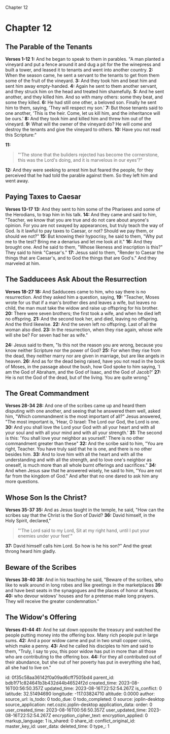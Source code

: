 Chapter 12

# Chapter 12
## The Parable of the Tenants
**Verses 1-12**
**1:** And he began to speak to them in parables. "A man planted a vineyard and put a fence around it and dug a pit for the the winepress and built a tower, and leased it to tenants and went into another country.
**2:** When the season came, he sent a servant to the tenants to get from them some of the fruit of the vineyard.
**3:** And they took him and beat him and sent him away empty-handed.
**4:** Again he sent to them another servant, and they struck him on the head and treated him shamefully.
**5:** And he sent another, and they killed him. And so with many others: some they beat, and some they killed.
**6:** He had still one other, a beloved son. Finally he sent him to them, saying, 'They will respect my son.'
**7:** But those tenants said to one another, 'This is the heir. Come, let us kill him, and the inheritance will be ours.'
**8:** And they took him and killed him and threw him out of the vineyard.
**9:** What will the owner of the vineyard do? He will come and destroy the tenants and give the vineyard to others.
**10:** Have you not read this Scripture:"

**11:**
> "'The stone that the buliders rejected
> has become the cornerstone,
> this was the Lord's doing,
> and it is marvelous in our eyes'?"

**12:** And they were seeking to arrest him but feared the people, for they perceived that he had told the parable against them. So they left him and went away.

## Paying Taxes to Caesar
**Verses 13-17**
**13:** And they sent to him some of the Pharisees and some of the Herodians, to trap him in his talk.
**14:** And they came and said to him, "Teacher, we know that you are true and do not care about anyone's opinion. For you are not swayed by appearances, but truly teach the way of God. Is it lawful to pay taxes to Caesar, or not? Should we pay them, or should we not?"
**15:** But knowing their hypocrisy, he said to them, "Why put me to the test? Bring me a denarius and let me look at it."
**16:** And they brought one. And he said to them, "Whose likeness and inscription is this?" They said to himk "Caesar's."
**17:** Jesus said to them, "Render to Caesar the things that are Caesar's, and to God the things that are God's." And they marveled at him.

## The Sadducees Ask About the Resurrection
**Verses 18-27**
**18:** And Sadducees came to him, who say there is no resurrection. And they asked him a question, saying,
**19:** "Teacher, Moses wrote for us that if a man's brother dies and leaves a wife, but leaves no child, the man must take the widow and raise up offspring for his brother.
**20:** There were seven brothers; the first took a wife, and when he died left no offspring.
**21:** And the second took her, and died, leaving no offspring. And the third likewise.
**22:** And the seven left no offspring. Last of all the woman also died.
**23:** In the resurrection, when they rise again, whose wife will she be? For seven had her as wife."

**24:** Jesus said to them, "Is this not the reason you are wrong, because you know neither Scripture nor the power of God?
**25:** For when they rise from the dead, they neither marry nor are given in marriage, but are like angels in heaven.
**26:** And as for the dead being raised, have you not read in the book of Moses, in the passage about the bush, how God spoke to him saying, 'I am the God of Abraham, and the God of Isaac, and the God of Jacob?'
**27:** He is not the God of the dead, but of the living. You are quite wrong."

## The Great Commandment
**Verses 28-34**
**28:** And one of the scribes came up and heard them disputing with one another, and seeing that he answered them well, asked him, "Which commandment is the most important of all?" Jesus answered, "The most important is, 'Hear, O Israel: The Lord our God, the Lord is one.
**30:** And you shall love the Lord your God with all your heart and with all your soul and with all your mind and with all your strength.'
**31:** The second is this: 'You shall love your neighbor as yourself.' There is no other commandment greater than these"
**32:** And the scribe said to him, "You are right, Teacher. You have truly said that he is one, and there is no other besides him.
**33:** And to love him with all the heart and with all the understanding and with all the strength, and to love one's neighbor as oneself, is much more than all whole burnt offerings and sacrifices."
**34:** And when Jesus saw that he answered wisely, he said to him, "You are not far from the kingdom of God." And after that no one dared to ask him any more questions.

## Whose Son Is the Christ?
**Verses 35-37**
**35:** And as Jesus taught in the temple, he said, "How can the scribes say that the Christ is the Son of David?
**36:** David himself, in the Holy Spirit, declared,"

> "'The Lord said to my Lord,
> Sit at my right hand,
> until I put your enemies under your feet'"

**37:** David himself calls him Lord. So how is he his son?" And the great throng heard him gladly.

## Beware of the Scribes
**Verses 38-40**
**38:** And in his teaching he said, "Beware of the scribes, who like to walk around in long robes and like greetings in the marketplaces
**39:** and have best seats in the synagogues and the places of honor at feasts,
**40:** who devour widows' houses and for a pretense make long prayers. They will receive the greater condemnation."

## The Widow's Offering
**Verses 41-44**
**41:** And he sat down opposite the treasury and watched the people putting money into the offering box. Many rich people put in large sums.
**42:** And a poor widow came and put in two small copper coins, which make a penny.
**43:** And he called his disciples to him and said to them, "Truly, I say to you, this poor widow has put in more than all those who are contributing to the offering box.
**44:** For they all contributed out of their abundance, but she out of her poverty has put in everything she had, all she had to live on."

id: 0f35c58aa36142f0a09ad6cff7505bd4
parent_id: bdb1f71c824641b3b432d44b46524f2d
created_time: 2023-08-16T00:56:50.357Z
updated_time: 2023-08-16T22:52:54.267Z
is_conflict: 0
latitude: 32.51494690
longitude: -117.03824710
altitude: 0.0000
author: 
source_url: 
is_todo: 0
todo_due: 0
todo_completed: 0
source: joplin-desktop
source_application: net.cozic.joplin-desktop
application_data: 
order: 0
user_created_time: 2023-08-16T00:56:50.357Z
user_updated_time: 2023-08-16T22:52:54.267Z
encryption_cipher_text: 
encryption_applied: 0
markup_language: 1
is_shared: 0
share_id: 
conflict_original_id: 
master_key_id: 
user_data: 
deleted_time: 0
type_: 1